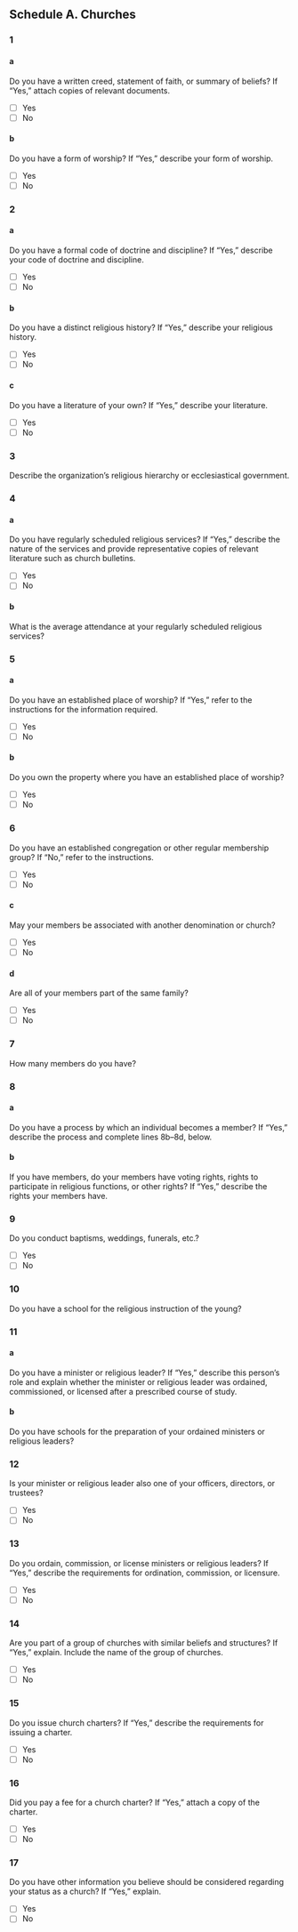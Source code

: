 ## Schedule A.  Churches

### 1

#### a
Do you have a written creed, statement of faith, or summary of beliefs? If “Yes,” attach copies of
relevant documents.
- [ ] Yes
- [ ] No

#### b
Do you have a form of worship? If “Yes,” describe your form of worship.
- [ ] Yes
- [ ] No

### 2

#### a
Do you have a formal code of doctrine and discipline? If “Yes,” describe your code of doctrine and
discipline.
- [ ] Yes
- [ ] No

#### b
Do you have a distinct religious history? If “Yes,” describe your religious history.
- [ ] Yes
- [ ] No

#### c
Do you have a literature of your own? If “Yes,” describe your literature.
- [ ] Yes
- [ ] No

### 3
Describe the organization’s religious hierarchy or ecclesiastical government.

### 4

#### a
Do you have regularly scheduled religious services? If “Yes,” describe the nature of the services and
provide representative copies of relevant literature such as church bulletins.
- [ ] Yes
- [ ] No

#### b
What is the average attendance at your regularly scheduled religious services?

### 5

#### a
Do you have an established place of worship? If “Yes,” refer to the instructions for the information required.
- [ ] Yes
- [ ] No

#### b
Do you own the property where you have an established place of worship?
- [ ] Yes
- [ ] No

### 6
Do you have an established congregation or other regular membership group? If “No,” refer to the
instructions.
- [ ] Yes
- [ ] No

#### c
May your members be associated with another denomination or church?
- [ ] Yes
- [ ] No

#### d
Are all of your members part of the same family?
- [ ] Yes
- [ ] No

### 7
How many members do you have?

### 8

#### a
Do you have a process by which an individual becomes a member? If “Yes,” describe the process and complete lines 8b–8d, below.

#### b
If you have members, do your members have voting rights, rights to participate in religious functions, or other rights? If “Yes,” describe the rights your members have.

### 9
Do you conduct baptisms, weddings, funerals, etc.?
- [ ] Yes
- [ ] No

### 10
Do you have a school for the religious instruction of the young?

### 11

#### a
Do you have a minister or religious leader? If “Yes,” describe this person’s role and explain whether the
minister or religious leader was ordained, commissioned, or licensed after a prescribed course of study.

#### b
Do you have schools for the preparation of your ordained ministers or religious leaders?

### 12
Is your minister or religious leader also one of your officers, directors, or trustees?
- [ ] Yes
- [ ] No

### 13
Do you ordain, commission, or license ministers or religious leaders? If “Yes,” describe the requirements for ordination, commission, or licensure.
- [ ] Yes
- [ ] No

### 14
Are you part of a group of churches with similar beliefs and structures? If “Yes,” explain. Include the name of the group of churches.
- [ ] Yes
- [ ] No

### 15
Do you issue church charters? If “Yes,” describe the requirements for issuing a charter.
- [ ] Yes
- [ ] No

### 16
Did you pay a fee for a church charter? If “Yes,” attach a copy of the charter.
- [ ] Yes
- [ ] No

### 17
Do you have other information you believe should be considered regarding your status as a church? If “Yes,” explain.
- [ ] Yes
- [ ] No
